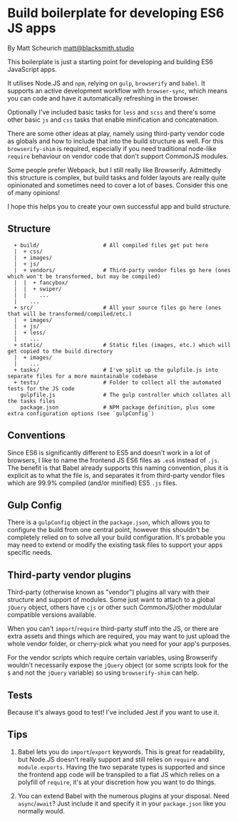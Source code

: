 # Build boilerplate for developing ES6 JS apps

By Matt Scheurich <matt@blacksmith.studio>

This boilerplate is just a starting point for developing and building ES6 JavaScript apps.

It utilises Node.JS and `npm`, relying on `gulp`, `browserify` and `babel`. It supports an active development workflow
with `browser-sync`, which means you can code and have it automatically refreshing in the browser.

Optionally I've included basic tasks for `less` and `scss` and there's some other basic `js` and `css` tasks that enable
minification and concatenation.

There are some other ideas at play, namely using third-party vendor code as globals and how to include that into the
build structure as well. For this `browserify-shim` is required, especially if you need traditional node-like `require`
behaviour on vendor code that don't support CommonJS modules.

Some people prefer Webpack, but I still really like Browserify. Admittedly this structure is complex, but build tasks
and folder layouts are really quite opinionated and sometimes need to cover a lot of bases. Consider this one of many
opinions!

I hope this helps you to create your own successful app and build structure.


## Structure

```
  + build/                    # All compiled files get put here
  |  + css/
  |  + images/
  |  + js/
  |  + vendors/               # Third-party vendor files go here (ones which won't be transformed, but may be compiled)
  |  |  + fancybox/
  |  |  + swiper/
  |  |    ...
  |    ...
  + src/                      # All your source files go here (ones that will be transformed/compiled/etc.)
  |  + images/
  |  + js/
  |  + less/
  |    ...
  + static/                   # Static files (images, etc.) which will get copied to the build directory
  |  + images/
  |    ...
  + tasks/                    # I've split up the gulpfile.js into separate files for a more maintainable codebase
  + tests/                    # Folder to collect all the automated tests for the JS code
    gulpfile.js               # The gulp controller which collates all the tasks files
    package.json              # NPM package definition, plus some extra configuration options (see `gulpConfig`)
```

## Conventions

Since ES6 is significantly different to ES5 and doesn't work in a lot of browsers, I like to name the frontend JS ES6
files as `.es6` instead of `.js`. The benefit is that Babel already supports this naming convention, plus it is explicit
as to what the file is, and separates it from third-party vendor files which are 99.9% compiled (and/or minified) ES5
`.js` files.


## Gulp Config

There is a `gulpConfig` object in the `package.json`, which allows you to configure the build from one central point,
however this shouldn't be completely relied on to solve all your build configuration. It's probable you may need to
extend or modify the existing task files to support your apps specific needs.


## Third-party vendor plugins

Third-party (otherwise known as "vendor") plugins all vary with their structure and support of modules. Some just want
to attach to a global `jQuery` object, others have `cjs` or other such CommonJS/other modulular compatible versions
available.

When you can't `import`/`require` third-party stuff into the JS, or there are extra assets and things which are
required, you may want to just upload the whole vendor folder, or cherry-pick what you need for your app's purposes.

For the vendor scripts which require certain variables, using Browserify wouldn't necessarily expose the `jQuery` object
(or some scripts look for the `$` and not the `jQuery` variable) so using `browserify-shim` can help.


## Tests

Because it's always good to test! I've included Jest if you want to use it.


## Tips

1. Babel lets you do `import`/`export` keywords. This is great for readability, but Node.JS doesn't really support
   and still relies on `require` and `module.exports`. Having the two separate types is supported and since the frontend
   app code will be transpiled to a flat JS which relies on a polyfill of `require`, it's at your discretion how you want
   to do things.

2. You can extend Babel with the numerous plugins at your disposal. Need `async`/`await`? Just include it and specify
   it in your `package.json` like you normally would.
